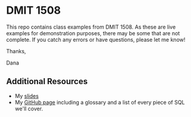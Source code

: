 # DMIT 1508

This repo contains class examples from DMIT 1508. As these are live examples for demonstration purposes, there may be some that are not complete. If you catch any errors or have questions, please let me know!


Thanks,

Dana


## Additional Resources
- My [slides](https://drive.google.com/drive/folders/1LQgpN2SG66whntAyMhW3BAXHBO76QHbl)
- My [GitHub page](https://dmarshnait.github.io/dmit1508/) including a glossary and a list of every piece of SQL we'll cover.
